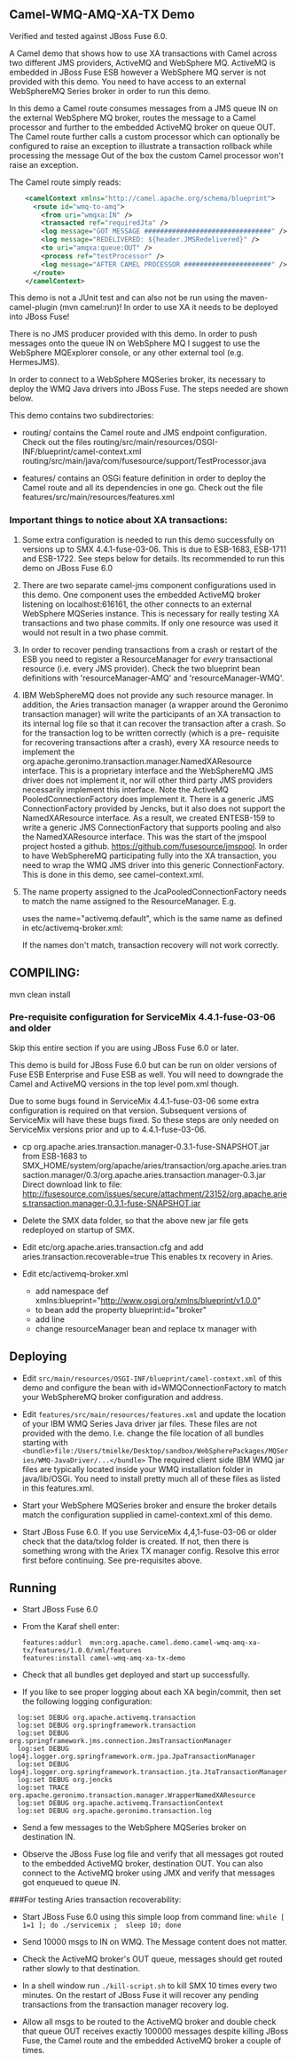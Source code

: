 ## Camel-WMQ-AMQ-XA-TX Demo

Verified and tested against JBoss Fuse 6.0.


A Camel demo that shows how to use XA transactions with Camel
across two different JMS providers, ActiveMQ and WebSphere MQ.
ActiveMQ is embedded in JBoss Fuse ESB however a WebSphere MQ server
is not provided with this demo.
You need to have access to an external WebSphereMQ Series broker in order to 
run this demo. 


In this demo a Camel route consumes messages from a JMS queue IN
on the external WebSphere MQ broker, routes the message to a Camel 
processor and further to the embedded ActiveMQ broker on queue OUT.
The Camel route further calls a custom processor which can optionally 
be configured to raise an exception to illustrate a transaction rollback 
while processing the message
Out of the box the custom Camel processor won't raise an exception.


The Camel route simply reads:
```xml
    <camelContext xmlns="http://camel.apache.org/schema/blueprint">
      <route id="wmq-to-amq">
        <from uri="wmqxa:IN" />
        <transacted ref="requiredJta" /> 
        <log message="GOT MESSAGE ################################" />
        <log message="REDELIVERED: ${header.JMSRedelivered}" />
        <to uri="amqxa:queue:OUT" />
        <process ref="testProcessor" />
        <log message="AFTER CAMEL PROCESSOR ######################" />        
      </route>
    </camelContext>
```

This demo is not a JUnit test and can also not be run using the maven-camel-plugin 
(mvn camel:run)! In order to use XA it needs to be deployed into JBoss Fuse!

There is no JMS producer provided with this demo. In order to push messages onto 
the queue IN on WebSphere MQ I suggest to use the WebSphere MQExplorer console, 
or any other external tool (e.g. HermesJMS).

In order to connect to a WebSphere MQSeries broker, its necessary to deploy the WMQ
Java drivers into JBoss Fuse. The steps needed are shown below.

This demo contains two subdirectories:
- routing/ contains the Camel route and JMS endpoint configuration.
  Check out the files
  routing/src/main/resources/OSGI-INF/blueprint/camel-context.xml
  routing/src/main/java/com/fusesource/support/TestProcessor.java

- features/ contains an OSGi feature definition in order to deploy the 
  Camel route and all its dependencies in one go. Check out the file
  features/src/main/resources/features.xml


### Important things to notice about XA transactions:
1) Some extra configuration is needed to run this demo successfully on versions 
   up to SMX 4.4.1-fuse-03-06. This is due to ESB-1683, ESB-1711 and ESB-1722. 
   See steps below for details. Its recommended to run this demo on 
   JBoss Fuse 6.0

2) There are two separate camel-jms component configurations used in this demo.
   One component uses the embedded ActiveMQ broker listening on 
   localhost:616161, the other connects to an external WebSphere MQSeries 
   instance. This is necessary for really testing XA transactions and two 
   phase commits. If only one resource was used it would not result in a 
   two phase commit.

3) In order to recover pending transactions from a crash or restart of the ESB
   you need to register a ResourceManager for *every* transactional resource
   (i.e. every JMS provider). Check the two blueprint bean definitions with 
   'resourceManager-AMQ' and 'resourceManager-WMQ'.

4) IBM WebSphereMQ does not provide any such resource manager. In addition,
   the Aries transaction manager (a wrapper around the Geronimo transaction
   manager) will write the participants of an XA transaction to its internal
   log file so that it can recover the transaction after a crash.
   So for the transaction log to be written correctly (which is a pre-
   requisite for recovering transactions after a crash), every XA resource needs
   to implement the org.apache.geronimo.transaction.manager.NamedXAResource interface.
   This is a proprietary interface and the WebSphereMQ JMS driver does not 
   implement it, nor will other third party JMS providers necessarily implement
   this interface. Note the ActiveMQ PooledConnectionFactory does implement it.
   There is a generic JMS ConnectionFactory provided by Jencks, but it also does
   not support the NamedXAResource interface.
   As a result, we created ENTESB-159 to write a generic JMS ConnectionFactory
   that supports pooling and also the NamedXAResource interface. 
   This was the start of the jmspool project hosted a github.
   https://github.com/fusesource/jmspool.
   In order to have WebSphereMQ participating fully into the XA transaction,
   you need to wrap the WMQ JMS driver into this generic ConnectionFactory.  
   This is done in this demo, see camel-context.xml.

5) The name property assigned to the JcaPooledConnectionFactory needs to match the name assigned 
   to the ResourceManager. E.g. 

   <bean id="XAPooledCF" class="org.apache.activemq.pool.JcaPooledConnectionFactory">
      <property name="name" value="activemq.default" />

   uses the name="activemq.default", which is the same name as defined in 
   etc/activemq-broker.xml:

   <bean id="resourceManager" class="org.apache.activemq.pool.ActiveMQResourceManager" init-method="recoverResource">
          <property name="resourceName" value="activemq.default" /> 

   If the names don't match, transaction recovery will not work correctly.




## COMPILING:

mvn clean install


### Pre-requisite configuration for ServiceMix 4.4.1-fuse-03-06 and older

Skip this entire section if you are using JBoss Fuse 6.0 or later.

This demo is build for JBoss Fuse 6.0 but can be run on older versions
of Fuse ESB Enterprise and Fuse ESB as well. You will need to downgrade the 
Camel and ActiveMQ versions in the top level pom.xml though. 

Due to some bugs found in ServiceMix 4.4.1-fuse-03-06 some extra configuration is 
required on that version. Subsequent versions of ServiceMix will have these 
bugs fixed. So these steps are only needed on ServiceMix versions prior and
up to 4.4.1-fuse-03-06.

- cp org.apache.aries.transaction.manager-0.3.1-fuse-SNAPSHOT.jar from ESB-1683 to 
  SMX_HOME/system/org/apache/aries/transaction/org.apache.aries.transaction.manager/0.3/org.apache.aries.transaction.manager-0.3.jar
  Direct download link to file:
  http://fusesource.com/issues/secure/attachment/23152/org.apache.aries.transaction.manager-0.3.1-fuse-SNAPSHOT.jar
  
- Delete the SMX data folder, so that the above new jar file gets redeployed
  on startup of SMX.

- Edit etc/org.apache.aries.transaction.cfg and add
  aries.transaction.recoverable=true
  This enables tx recovery in Aries.

- Edit etc/activemq-broker.xml 
  - add namespace def
    xmlns:blueprint="http://www.osgi.org/xmlns/blueprint/v1.0.0"
  - to <broker> bean add the property
    blueprint:id="broker"
  - add line 
    <reference id="recoverableTxManager" interface="org.apache.geronimo.transaction.manager.RecoverableTransactionManager" availability="mandatory" />
  - change resourceManager bean and replace tx manager with
    <property name="transactionManager" ref="recoverableTxManager" />



## Deploying

- Edit `src/main/resources/OSGI-INF/blueprint/camel-context.xml` of this demo
  and configure the bean with id=WMQConnectionFactory to match your WebSphereMQ 
  broker configuration and address.

 - Edit `features/src/main/resources/features.xml` and update the location of 
   your IBM WMQ Series Java driver jar files. These files are not provided 
   with the demo.
   I.e. change the file location of all bundles starting with 
   `<bundle>file:/Users/tmielke/Desktop/sandbox/WebSpherePackages/MQSeries/WMQ-JavaDriver/...</bundle>`
   The required client side IBM WMQ jar files are typically located inside your 
   WMQ installation folder in java/lib/OSGi. You need to install pretty much all
   of these files as listed in this features.xml.

- Start your WebSphere MQSeries broker and ensure the broker details match the
  configuration supplied in camel-context.xml of this demo.

- Start JBoss Fuse 6.0.
  If you use ServiceMix 4,4,1-fuse-03-06 or older 
  check that the data/txlog folder is created. If not, then there is
  something wrong with the Ariex TX manager config. Resolve this error first
  before continuing. See pre-requisites above.


## Running

- Start JBoss Fuse 6.0

- From the Karaf shell enter:
  ```
  features:addurl  mvn:org.apache.camel.demo.camel-wmq-amq-xa-tx/features/1.0.0/xml/features
  features:install camel-wmq-amq-xa-tx-demo
  ```

- Check that all bundles get deployed and start up successfully. 

- If you like to see proper logging about each XA begin/commit, then
  set the following logging configuration:

```
  log:set DEBUG org.apache.activemq.transaction
  log:set DEBUG org.springframework.transaction
  log:set DEBUG org.springframework.jms.connection.JmsTransactionManager
  log:set DEBUG log4j.logger.org.springframework.orm.jpa.JpaTransactionManager
  log:set DEBUG log4j.logger.org.springframework.transaction.jta.JtaTransactionManager
  log:set DEBUG org.jencks
  log:set TRACE org.apache.geronimo.transaction.manager.WrapperNamedXAResource
  log:set DEBUG org.apache.activemq.TransactionContext
  log:set DEBUG org.apache.geronimo.transaction.log
```
- Send a few messages to the WebSphere MQSeries broker on destination IN. 

- Observe the JBoss Fuse log file and verify that all messages got routed to 
  the embedded ActiveMQ broker, destination OUT. You can also connect to the
  ActiveMQ broker using JMX and verify that messages got enqueued to queue IN.


###For testing Aries transaction recoverability:

- Start JBoss Fuse 6.0 using this simple loop from command line:
  `while [ 1=1 ]; do ./servicemix ;  sleep 10; done`

- Send 10000 msgs to IN on WMQ.
  The Message content does not matter.

- Check the ActiveMQ broker's OUT queue, messages should get routed rather slowly 
  to that destination.

- In a shell window run `./kill-script.sh` to kill SMX 10 times every two 
  minutes. On the restart of JBoss Fuse it will recover any pending transactions 
  from the transaction manager recovery log.

- Allow all msgs to be routed to the ActiveMQ broker and double check that 
  queue OUT receives exactly 100000 messages despite killing JBoss Fuse, the 
  Camel route and the embedded ActiveMQ broker a couple of times.

